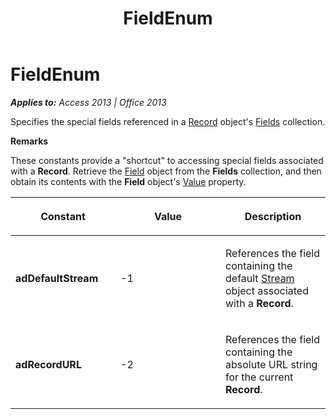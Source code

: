 ﻿---
title: FieldEnum
TOCTitle: FieldEnum
ms:assetid: fbd415c0-d6b4-278f-318b-98432c013634
ms:mtpsurl: https://msdn.microsoft.com/en-us/library/JJ250289(v=office.15)
ms:contentKeyID: 48548876
ms.date: 09/18/2015
mtps_version: v=office.15
---

# FieldEnum


_**Applies to:** Access 2013 | Office 2013_

Specifies the special fields referenced in a [Record](record-object-ado.md) object's [Fields](fields-collection-ado.md) collection.

**Remarks**

These constants provide a "shortcut" to accessing special fields associated with a **Record**. Retrieve the [Field](field-object-ado.md) object from the **Fields** collection, and then obtain its contents with the **Field** object's [Value](value-property-ado.md) property.

<table>
<colgroup>
<col style="width: 33%" />
<col style="width: 33%" />
<col style="width: 33%" />
</colgroup>
<thead>
<tr class="header">
<th><p>Constant</p></th>
<th><p>Value</p></th>
<th><p>Description</p></th>
</tr>
</thead>
<tbody>
<tr class="odd">
<td><p><strong>adDefaultStream</strong></p></td>
<td><p>-1</p></td>
<td><p>References the field containing the default <a href="stream-object-ado.md">Stream</a> object associated with a <strong>Record</strong>.</p></td>
</tr>
<tr class="even">
<td><p><strong>adRecordURL</strong></p></td>
<td><p>-2</p></td>
<td><p>References the field containing the absolute URL string for the current <strong>Record</strong>.</p></td>
</tr>
</tbody>
</table>

